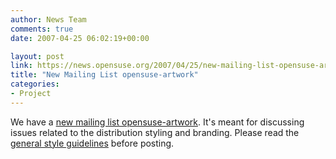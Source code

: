 ```yaml
---
author: News Team
comments: true
date: 2007-04-25 06:02:19+00:00

layout: post
link: https://news.opensuse.org/2007/04/25/new-mailing-list-opensuse-artwork/
title: "New Mailing List opensuse-artwork"
categories:
- Project
---
```

We have a [new mailing list opensuse-artwork](http://lists.opensuse.org/opensuse-announce/2007-04/msg00005.html). It's meant for discussing issues related to the distribution styling and branding. Please read the [general style guidelines](http://en.opensuse.org/Artwork:Guidelines) before posting.
